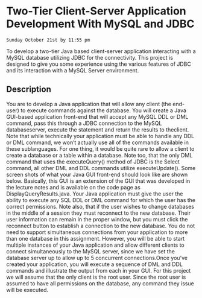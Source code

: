 Two-Tier Client-Server Application Development With MySQL and JDBC
==================================================================
`Sunday October 21st by 11:55 pm`

To develop a two-tier Java based client-server application interacting with a MySQL database utilizing JDBC for the connectivity. This project is designed to give you some experience using the various features of JDBC and its interaction with a MySQL Server environment.

Description
-----------
You are to develop a Java application that will allow any client (the end-user) to execute commands against the database. You will create a Java GUI-based application front-end that will accept any MySQL DDL or DML command, pass this through a JDBC connection to the MySQL databaseserver, execute the statement and return the results to theclient. Note that while technically your application must be able to handle any DDL or DML command, we won’t actually use all of the commands available in these sublanguages.  For one thing, it would be quite rare to allow a client to create a database or a table within a database. Note too, that the only DML command that uses the executeQuery() method of JDBC is the Select command, all other DML and DDL commands utilize executeUpdate(). Some screen shots of what your Java GUI front-end should look like are shown below. Basically, this GUI is an extension of the GUI that was developed in the lecture notes and is available on the code page as DisplayQueryResults.java. Your Java application must give the user the ability to execute any SQL DDL or DML command for which the user has the correct permissions. Note also, that if the user wishes to change databases in the middle of a session they must reconnect to the new database. Their user information can remain in the proper window, but you must click the reconnect button to establish a connection to the new database. You do not need to support simultaneous connections  from your application  to more than one database in this assignment. However, you will be able to start multiple instances of your Java application and allow different clients to connect simultaneously to the MySQL server, since we have set the database server up to allow up to 5 concurrent connections.Once you’ve created your application, you will execute a sequence of DML and DDL commands and illustrate the output from each in your GUI. For this project we will assume that the only client is the root user. Since the root user is assumed to have all permissions on the database, any command they issue will be executed.
